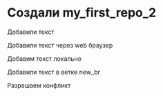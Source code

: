 ﻿# Cоздали my_first_repo_2

Добавили текст

Добавили текст через web браузер

Добавим текст локально

Добавили текст в ветке new_br

Разрешаем конфликт

